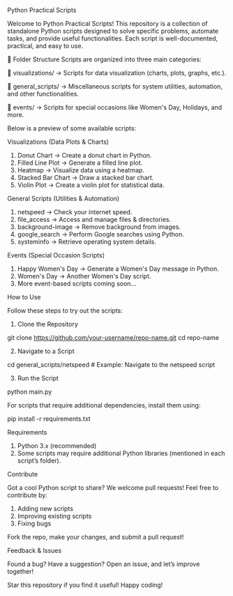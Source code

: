 Python Practical Scripts

Welcome to Python Practical Scripts! This repository is a collection of standalone Python scripts designed to solve specific problems, automate tasks, and provide useful functionalities. Each script is well-documented, practical, and easy to use.

📁 Folder Structure
Scripts are organized into three main categories:

📂 visualizations/ → Scripts for data visualization (charts, plots, graphs, etc.).

📂 general_scripts/ → Miscellaneous scripts for system utilities, automation, and other functionalities.

📂 events/ → Scripts for special occasions like Women's Day, Holidays, and more.

Below is a preview of some available scripts:

 Visualizations (Data Plots & Charts)

1. Donut Chart → Create a donut chart in Python.
2. Filled Line Plot → Generate a filled line plot.
3. Heatmap → Visualize data using a heatmap.
4. Stacked Bar Chart → Draw a stacked bar chart.
5. Violin Plot → Create a violin plot for statistical data.

 General Scripts (Utilities & Automation)

1. netspeed → Check your internet speed.
2. file_access → Access and manage files & directories.
3. background-image → Remove background from images.
4. google_search → Perform Google searches using Python.
5. systeminfo → Retrieve operating system details.

 Events (Special Occasion Scripts)

1. Happy Women's Day → Generate a Women's Day message in Python.
2. Women's Day → Another Women's Day script.
3. More event-based scripts coming soon...

 How to Use

Follow these steps to try out the scripts:

1. Clone the Repository

git clone https://github.com/your-username/repo-name.git
cd repo-name

2. Navigate to a Script

cd general_scripts/netspeed  # Example: Navigate to the netspeed script

3. Run the Script

python main.py

For scripts that require additional dependencies, install them using:

pip install -r requirements.txt

Requirements

1. Python 3.x (recommended)
2. Some scripts may require additional Python libraries (mentioned in each script’s folder).

 Contribute

Got a cool Python script to share? We welcome pull requests! Feel free to contribute by:

1. Adding new scripts
2. Improving existing scripts
3. Fixing bugs

Fork the repo, make your changes, and submit a pull request!

 Feedback & Issues

Found a bug? Have a suggestion? Open an issue, and let’s improve together!

 Star this repository if you find it useful! Happy coding!